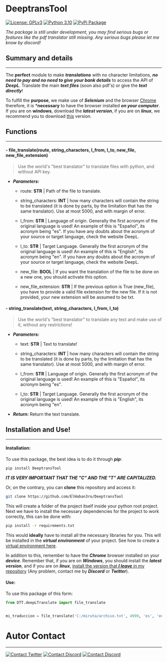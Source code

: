 # DeeptransTool

[![License: GPLv3](https://img.shields.io/badge/License-GPLv3-yellowgreen.svg?style=flat-square)](https://www.gnu.org/licenses/gpl-3.0.en.html) [![Python 3.10](https://img.shields.io/badge/Python-3.10-blue.svg?style=flat-square&logo=python)](https://www.python.org/downloads/release/python-310/) [![PyPi Package](https://img.shields.io/badge/PyPi_Package-pip_install_DeeptransTool-yellow.svg?style=flat-square&logo=pypi)](https://pypi.org/project/ConvTool/)

*The package is still under development, you may find serious bugs or features like the pdf translator still missing. Any serious bugs please let me know by discord!*


## Summary and details
---
The **perfect** module to make ***translations*** with no character limitations, ***no need to pay and no need to give your bank details*** to access the API of ***DeepL***. Translate the main ***text files*** (soon also pdf's) or give the ***text directly***!

To fulfill the **purpose**, we make use of ***Selenium*** and the browser [Chrome](https://www.google.com/chrome/) therefore, it is ***necessary** to have the browser installed ***on your computer***. If you are on **windows**, download the ***latest version***, if you are on ***linux***, we recommend you to download [this](https://github.com/ElHaban3ro/DeeptransTool/blob/main/packages/google-chrome-linux64-105.0.5195.125.deb?raw=true) version. 


## Functions
---

#### - file_translate(route, string_characters, l_from, l_to, new_file, new_file_extension)
> Use the world's "best translator" to translate files with python, and without API key.
>
- ***Parameters:*** 
    
    - route: **STR** | Path of the file to translate.
    
    - string_characters: **INT** | how many characters will contain the string to be translated (it is done by parts, by the limitation that has the same translator). Use at most 5000, and with margin of error.
    
    - l_from: **STR** | Language of origin. Generally the first acronym of the original language is used! An example of this is "Español", its acronym being "es". If you have any doubts about the acronym of your source or target language, check the website DeepL.

    - l_to: **STR** | Target Language. Generally the first acronym of the original language is used! An example of this is "English", its acronym being "en". If you have any doubts about the acronym of your source or target language, check the website DeepL.

    - new_file: **BOOL** | If you want the translation of the file to be done on a new one, you should activate this option.

    - new_file_extension: **STR** | If the previous option is True (new_file), you have to provide a valid file extension for the new file. If it is not provided, your new extension will be assumed to be txt.




#### - string_translate(text, string_characters, l_from, l_to)
> Use the world's "best translator" to translate any text and make use of it, without any restrictions!
>
- ***Parameters:*** 
    - text: **STR** | Text to translate!
    
    - string_characters: **INT** | how many characters will contain the string to be translated (it is done by parts, by the limitation that has the same translator). Use at most 5000, and with margin of error.
    
    - l_from: **STR** | Language of origin. Generally the first acronym of the original language is used! An example of this is "Español", its acronym being "es".

    - l_to: **STR** | Target Language. Generally the first acronym of the original language is used! An example of this is "English", its acronym being "en".


- ***Return:***
    Return the text translate.
    


## Installation and Use!
---

#### Installation:
To use this package, the best idea is to do it through ***pip***:
```bash
pip install DeeptransTool
```
***IT IS VERY IMPORTANT THAT THE "C" AND THE "T" ARE CAPITALIZED.***


Or, on the contrary, you can **clone** this repository and access it:
```bash
git clone https://github.com/ElHaban3ro/DeeptransTool
```

This will create a folder of the project itself inside your python root project. Next we have to install the necessary dependencies for the project to work correctly, this can be done with:
```bash
pip install -r requirements.txt 
```

This would **ideally** have to install all the necessary libraries for you. This will be installed in the ***virtual environment*** of your project. See how to create a [virtual environment here]('https://docs.python.org/3/tutorial/venv.html').


In addition to this, remember to have the ***Chrome*** browser installed on your ***device***. Remember that, if you are on ***Windows***, you should install the ***latest version***, and if you are on ***linux***, [install the version that ***I leave*** in my repository](https://github.com/ElHaban3ro/DeeptransTool/blob/main/packages/google-chrome-linux64-105.0.5195.125.deb?raw=true) (Any problem, contact me by ***Discord*** or ***Twitter***).



#### Use:
To use this package of this form:
```python
from DTT.deepLTranslate import file_translate


mi_traduccion = file_translate('C:/miruta/archivo.txt', 4999, 'es', 'en', True, 'srt')
```




# Autor Contact
---

[![Contact Twitter](https://img.shields.io/badge/Twitter-ElHaban3ro-9cf.svg?style=for-the-badge&logo=twitter)](https://twitter.com/ElHaban3ro) [![Contact Discord](https://img.shields.io/badge/Discord-!%20Die()%231274-lightgray?style=for-the-badge&logo=discord)](https://discord.com) [![Contact Discord](https://img.shields.io/badge/GitHub-ElHaban3ro-lightgray?style=for-the-badge&logo=github)](https://github.com/ElHaban3ro)
